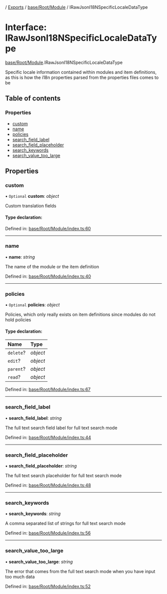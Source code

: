 [](../README.md) / [Exports](../modules.md) / [base/Root/Module](../modules/base_root_module.md) / IRawJsonI18NSpecificLocaleDataType

# Interface: IRawJsonI18NSpecificLocaleDataType

[base/Root/Module](../modules/base_root_module.md).IRawJsonI18NSpecificLocaleDataType

Specific locale information contained within modules and item
definitions, as this is how the i18n properties parsed from the
properties files comes to be

## Table of contents

### Properties

- [custom](base_root_module.irawjsoni18nspecificlocaledatatype.md#custom)
- [name](base_root_module.irawjsoni18nspecificlocaledatatype.md#name)
- [policies](base_root_module.irawjsoni18nspecificlocaledatatype.md#policies)
- [search\_field\_label](base_root_module.irawjsoni18nspecificlocaledatatype.md#search_field_label)
- [search\_field\_placeholder](base_root_module.irawjsoni18nspecificlocaledatatype.md#search_field_placeholder)
- [search\_keywords](base_root_module.irawjsoni18nspecificlocaledatatype.md#search_keywords)
- [search\_value\_too\_large](base_root_module.irawjsoni18nspecificlocaledatatype.md#search_value_too_large)

## Properties

### custom

• `Optional` **custom**: *object*

Custom translation fields

#### Type declaration:

Defined in: [base/Root/Module/index.ts:60](https://github.com/onzag/itemize/blob/28218320/base/Root/Module/index.ts#L60)

___

### name

• **name**: *string*

The name of the module or the item definition

Defined in: [base/Root/Module/index.ts:40](https://github.com/onzag/itemize/blob/28218320/base/Root/Module/index.ts#L40)

___

### policies

• `Optional` **policies**: *object*

Policies, which only really exists on item definitions
since modules do not hold policies

#### Type declaration:

Name | Type |
:------ | :------ |
`delete`? | *object* |
`edit`? | *object* |
`parent`? | *object* |
`read`? | *object* |

Defined in: [base/Root/Module/index.ts:67](https://github.com/onzag/itemize/blob/28218320/base/Root/Module/index.ts#L67)

___

### search\_field\_label

• **search\_field\_label**: *string*

The full text search field label for full text search mode

Defined in: [base/Root/Module/index.ts:44](https://github.com/onzag/itemize/blob/28218320/base/Root/Module/index.ts#L44)

___

### search\_field\_placeholder

• **search\_field\_placeholder**: *string*

The full text search placeholder for full text search mode

Defined in: [base/Root/Module/index.ts:48](https://github.com/onzag/itemize/blob/28218320/base/Root/Module/index.ts#L48)

___

### search\_keywords

• **search\_keywords**: *string*

A comma separated list of strings for full text search mode

Defined in: [base/Root/Module/index.ts:56](https://github.com/onzag/itemize/blob/28218320/base/Root/Module/index.ts#L56)

___

### search\_value\_too\_large

• **search\_value\_too\_large**: *string*

The error that comes from the full text search mode when you have input too much data

Defined in: [base/Root/Module/index.ts:52](https://github.com/onzag/itemize/blob/28218320/base/Root/Module/index.ts#L52)
